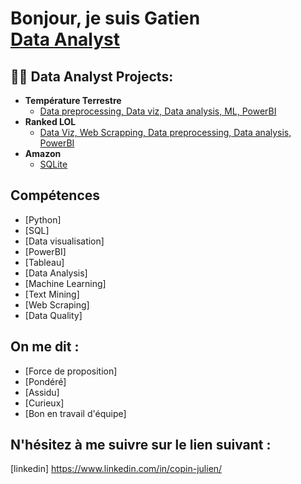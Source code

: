 <h1>Bonjour, je suis Gatien <br/><a href="https://github.com/joshmadakor1"></a><a href="https://www.linkedin.com/in/copin-julien/">Data Analyst</a>

<h2>👨‍💻 Data Analyst Projects:</h2>

- <b>Température Terrestre</b>
  - [Data preprocessing, Data viz, Data analysis, ML, PowerBI](https://github.com/joshmadakor1/Algorithms-Practice)
- <b>Ranked LOL </b>
  - [Data Viz, Web Scrapping, Data preprocessing, Data analysis, PowerBI](https://github.com/joshmadakor1/Sentinel-Lab)
- <b>Amazon</b>
  - [SQLite](https://github.com/joshmadakor1/EncrypterPOC)

<h2>Compétences</h2>

- [Python]
- [SQL]
- [Data visualisation]
- [PowerBI]
- [Tableau]
- [Data Analysis]
- [Machine Learning]
- [Text Mining]
- [Web Scraping]
- [Data Quality]

<h2> On me dit : </h2>

- [Force de proposition]
- [Pondéré]
- [Assidu]
- [Curieux]
- [Bon en travail d'équipe]

<h2> N'hésitez à me suivre sur le lien suivant : </h2>

[linkedin] https://www.linkedin.com/in/copin-julien/

<!--
